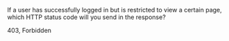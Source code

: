 If a user has successfully logged in but is restricted to view a certain page, which HTTP status code will you send in the response?



 403, Forbidden
